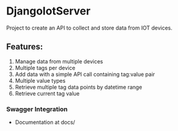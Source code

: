 # DjangoIotServer

Project to create an API to collect and store data from IOT devices.

## Features:
1. Manage data from multiple devices
2. Multiple tags per device
3. Add data with a simple API call containing tag:value pair
4. Multiple value types
5. Retrieve multiple tag data points by datetime range
6. Retrieve current tag value

### Swagger Integration
- Documentation at docs/
